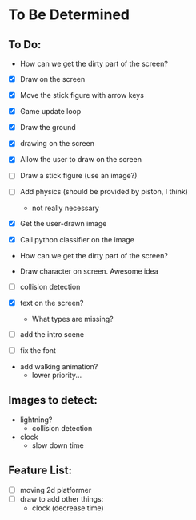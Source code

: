 # To Be Determined

## To Do:
- How can we get the dirty part of the screen?
- [x] Draw on the screen
- [x] Move the stick figure with arrow keys
- [x] Game update loop
- [x] Draw the ground
- [x] drawing on the screen
- [x] Allow the user to draw on the screen

- [ ] Draw a stick figure (use an image?)
- [ ] Add physics (should be provided by piston, I think)
    - not really necessary

- [x] Get the user-drawn image
- [x] Call python classifier on the image
- How can we get the dirty part of the screen?

- Draw character on screen. Awesome idea

- [ ] collision detection
- [x] text on the screen?
    - What types are missing?


- [ ] add the intro scene
- [ ] fix the font

- add walking animation?
    - lower priority...
## Images to detect:
- lightning?
    - collision detection
- clock
    - slow down time

## Feature List:
- [ ] moving 2d platformer
- [ ] draw to add other things:
    - clock (decrease time)
